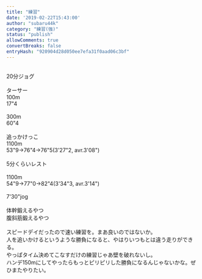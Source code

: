 ```yaml
---
title: "練習"
date: '2019-02-22T15:43:00'
author: "subaru44k"
category: "練習(強)"
status: "publish"
allowComments: true
convertBreaks: false
entryHash: "920904d28d050ee7efa31f0aad06c3bf"
---
```

<br>
20分ジョグ<br>
<br>
ターサー<br>
100m<br>
17"4<br>
<br>
300m<br>
60"4<br>
<br>
追っかけっこ<br>
1100m<br>
53"9→76"4→76"5(3'27"2, avr.3'08")<br>
<br>
5分くらいレスト<br>
<br>
1100m<br>
54"9→77"0→82"4(3'34"3, avr.3'14")<br>
<br>
7'30"jog<br>
<br>
体幹鍛えるやつ<br>
腹斜筋鍛えるやつ<br>
<br>
スピードデイだったので速い練習を。まあ良いのではないか。<br>
人を追いかけるというような勝負になると、やはりいつもとは違う走りができる。<br>
やっぱタイム決めてこなすだけの練習じゃあ壁を破れないし。<br>
ハンデ150mにしてやったらもっとピリピリした勝負になるんじゃないかな。ぜひまたやりたい。
